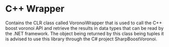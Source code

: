 # C++ Wrapper

Contains the CLR class called VoronoiWrapper that is used to call the C++ boost voronoi API and retrieve the results in data types that can be read by the .NET framework. The object being returned by this class being tuples
it is advised to use this library through the C# project SharpBoostVoronoi.